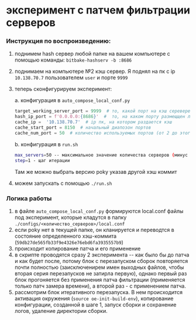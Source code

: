 # эксперимент с патчем фильтрации серверов

### Инструкция по воспроизведению:
1. поднимем hash сервер любой папке на вашем компьютере с помощью команды: `bitbake-hashserv -b :8686`
2. поднимаем на компьютере №2 кэш сервер. Я поднял на пк с ip `10.138.70.7` пользователем `user` и порте `9999`
3. теперь сконфигурируем эксперимент:  
  
    a. конфигурация в `auto_compose_local_conf.py`
    ```py
    target_working_server_port = 9999  # то, какой порт на кэш серевере открыт и используется для раздачи кэша
    hash_ip_port = f'0.0.0.0:{8686}'  #  то, на каком порту размещщен локальный хэш сервере из п.1
    cache_ip =  '10.138.70.7'  # ip пк, на котором раздается кэш
    cache_start_port = 8150  # начальный диапозон портов
    cache_num_port = 50  # количество используемых портов (от 2 до этого значение +1 будет проведен эксперимент)
    ```  
    b. конфигурация в `run.sh`
    ```bash
    max_servers=50 -- максимальное значение количества серверов (минус 1, по факту будут измерятсья 50+1)
    step=1 - щаг итерации 
    ```
    Там же можно выбрать версию poky указав другой хэш коммит
4. можем запускать с помощью `./run.sh`

### Логика работы
1. в файле `auto_compose_local_conf.py` формируются local.conf файлы под эксперимент, которые кладутся в папку `./configs/<количество_серверов>/local.conf`
2. если poky нет в текущей папке, он кланируется и переводтся в состояние определенного хэш-коммита (`59db27de565fb33f9e4326e76ebd6fa3935557b9`)
3. происходит копирование патча и его применение
4. в скрипте проводятся сразу 2 эксперимента -- как было бы до патча и как будет после, потому блок с перезапуском сборок повторяется почти полностью (заисключенирем имен выходных файлов, чтобы вторая серия перезапусков не затирла первую), однако первый раз блок прогоняется без применения патча фильтрации (применяется только патч замера времени), а второй раз - с применением патча.
5. рассмотрим блок итеративного перезапуска. В нем происходится активация окружения (`source oe-init-build-env`), копирование конфигурации, созданной в шаге 1, запуск сборки и сохранение логов, удаление директории сборки. 

